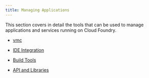```yaml
---
title: Managing Applications
---
```


This section covers in detail the tools that can be used to manage applications and services running on Cloud Foundry. 

* [vmc](vmc/index.html)

* [IDE Integration](ide/index.html)

* [Build Tools](build-tools/index.html)

* [API and Libraries](libs/index.html)

